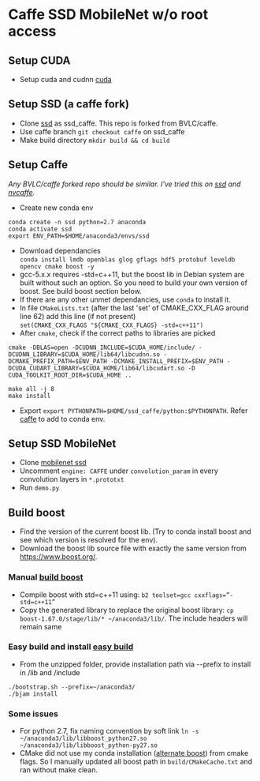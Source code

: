 # Caffe SSD MobileNet w/o root access

## Setup CUDA
- Setup cuda and cudnn [cuda]

## Setup SSD (a caffe fork)
- Clone [ssd] as ssd_caffe. This repo is forked from BVLC/caffe.
- Use caffe branch `git checkout caffe` on ssd_caffe
- Make build directory `mkdir build && cd build`

## Setup Caffe
*Any BVLC/caffe forked repo should be similar. I've tried this on [ssd] and [nvcaffe].* 
- Create new conda env  
```
conda create -n ssd python=2.7 anaconda
conda activate ssd
export ENV_PATH=$HOME/anaconda3/envs/ssd
```
- Download dependancies  
`conda install lmdb openblas glog gflags hdf5 protobuf leveldb opencv cmake boost -y`
- gcc-5.x.x requires -std=c++11, but the boost lib in Debian system are built without such an option. So you need to build your own version of boost. See build boost section below.
- If there are any other unmet dependancies, use `conda` to install it.
- In file `CMakeLists.txt` (after the last 'set' of CMAKE_CXX_FLAG around line 62) add this line (if not present)   
`set(CMAKE_CXX_FLAGS "${CMAKE_CXX_FLAGS} -std=c++11")`
- After `cmake`, check if the correct paths to libraries are picked   
 ```
 cmake -DBLAS=open -DCUDNN_INCLUDE=$CUDA_HOME/include/ -DCUDNN_LIBRARY=$CUDA_HOME/lib64/libcudnn.so -DCMAKE_PREFIX_PATH=$ENV_PATH -DCMAKE_INSTALL_PREFIX=$ENV_PATH -DCUDA_CUDART_LIBRARY=$CUDA_HOME/lib64/libcudart.so -D CUDA_TOOLKIT_ROOT_DIR=$CUDA_HOME ..
 
 make all -j 8
 make install
 ```
- Export `export PYTHONPATH=$HOME/ssd_caffe/python:$PYTHONPATH`. Refer [caffe] to add to conda env.

## Setup SSD MobileNet
- Clone [mobilenet ssd] 
- Uncomment `engine: CAFFE` under `convolution_param` in every convolution layers in `*.prototxt`
- Run `demo.py` 

## Build boost
- Find the version of the current boost lib.  (Try to conda install boost and see which version is resolved for the env).
- Download the boost lib source file with exactly the same version from https://www.boost.org/.
### Manual [build boost]
- Compile boost with std=c++11 using: `b2 toolset=gcc cxxflags=”-std=c++11”`
- Copy the generated library to replace the original boost library: `cp boost-1.67.0/stage/lib/* ~/anaconda3/lib/`. The include headers will remain same
### Easy build and install [easy build]
- From the unzipped folder, provide installation path via --prefix to install in /lib and /include
```
./bootstrap.sh --prefix=~/anaconda3/
./bjam install
```
### Some issues
- For python 2.7, fix naming convention by soft link `ln -s ~/anaconda3/lib/libboost_python27.so ~/anaconda3/lib/libboost_python-py27.so`
- CMake did not use my conda installation ([alternate boost]) from cmake flags. So I manually updated all boost path in `build/CMakeCache.txt` and ran without make clean.

[ssd]: https://github.com/weiliu89/caffe/tree/ssd
[mobilenet ssd]: https://github.com/chuanqi305/MobileNet-SSD
[cuda]: https://jin-zhe.github.io/guides/installing-caffe-with-cuda-on-anaconda/
[caffe]: https://jin-zhe.github.io/guides/installing-caffe-with-cuda-on-anaconda/
[build boost]: https://github.com/BVLC/caffe/issues/6043#issuecomment-423049323
[nvcaffe]:https://github.com/NVIDIA/caffe
[easy build]:https://www.boost.org/doc/libs/1_46_1/more/getting_started/unix-variants.html#easy-build-and-install
[alternate boost]:https://stackoverflow.com/questions/3016448/how-can-i-get-cmake-to-find-my-alternative-boost-installation
